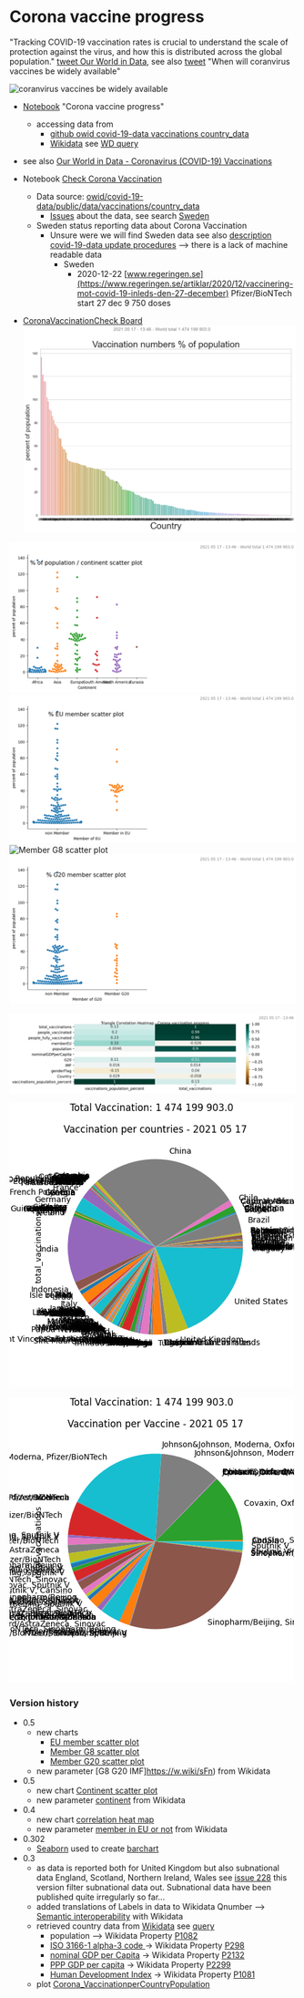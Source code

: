 # Corona vaccine progress
"Tracking COVID-19 vaccination rates is crucial to understand the scale of protection against the virus, and how this is distributed across the global population." [tweet Our World in Data](https://twitter.com/OurWorldInData/status/1339199049388478465?s=20), see also [tweet](https://twitter.com/verboom/status/1342942624609665024?s=20) "When will coranvirus vaccines be widely available"

![coranvirus vaccines be widely available](https://pbs.twimg.com/media/EqMWmOWXUAAkk_Q?format=jpg&name=small "coranvirus vaccines be widely available")         



* [Notebook](https://github.com/salgo60/CoronaVaccinationCheck/blob/main/Check%20Corona%20Vaccination.ipynb) "Corona vaccine progress"
  *  accessing data from 
     * [github owid covid-19-data vaccinations country_data](https://github.com/owid/covid-19-data/tree/master/public/data/vaccinations/country_data) 
     * [Wikidata](https://www.youtube.com/watch?v=m_9_23jXPoE) see [WD query](https://w.wiki/sCU)

* see also [Our World in Data - Coronavirus (COVID-19) Vaccinations](https://ourworldindata.org/covid-vaccinations)

* Notebook [Check Corona Vaccination](https://github.com/salgo60/CoronaVaccinationCheck/blob/main/Check%20Corona%20Vaccination.ipynb)
  * Data source: [owid/covid-19-data/public/data/vaccinations/country_data](https://github.com/owid/covid-19-data/tree/master/public/data/vaccinations/country_data)
    * [Issues](https://github.com/owid/covid-19-data/issues) about the data, see search [Sweden](https://github.com/owid/covid-19-data/issues?q=sweden) 
  * Sweden status reporting data about Corona Vaccination
    * Unsure were we will find Sweden data see also [description covid-19-data update procedures](https://github.com/owid/covid-19-data/pull/229#issuecomment-751218953) --> there is a lack of machine readable data
       * Sweden 
         * 2020-12-22 [www.regeringen.se](https://www.regeringen.se/artiklar/2020/12/vaccinering-mot-covid-19-inleds-den-27-december) Pfizer/BioNTech start 27 dec 9 750 doses 
* [CoronaVaccinationCheck Board](https://github.com/salgo60/CoronaVaccinationCheck/projects/1)                  
![Corona_Vaccination / Population](https://github.com/salgo60/CoronaVaccinationCheck/blob/main/images/Corona_VaccinationperCountryPopulation_sns_2.png?raw=true "Corona Vaccination per population")         

![Corona Vaccination Continent Scatter plot](https://github.com/salgo60/CoronaVaccinationCheck/blob/main/images/Corona_VaccinationperCountryPopulation_Categorical_scatterplot.png?raw=true "Corona Vaccination Continent Scatter plot")         
![EU member scatter plot](https://github.com/salgo60/CoronaVaccinationCheck/blob/main/images/Corona_VaccinationperCountryPopulation_EUCategorical_scatterplot.png?raw=true "EU member scatter plot")         
![Member G8 scatter plot](https://github.com/salgo60/CoronaVaccinationCheck/blob/main/images/Corona_VaccinationperCountryPopulation_G8_Categorical_scatterplot.png?raw=true "G8 member scatter plot")         
![Member G20 scatter plot](https://github.com/salgo60/CoronaVaccinationCheck/blob/main/images/Corona_VaccinationperCountryPopulation_G20_Categorical_scatterplot.png?raw=true "G20 member scatter plot")         

![Corona_Vaccination Correlation heatmap](https://github.com/salgo60/CoronaVaccinationCheck/blob/main/images/Correlation_heatmap.png?raw=true "Corona Vaccination Correlation")         


![Corona_Vaccination per Country](https://github.com/salgo60/CoronaVaccinationCheck/blob/main/images/Corona_VaccinationperCountry.png?raw=true "Corona Vaccination per Country")         

![Corona_Vaccination per Vaccine](https://github.com/salgo60/CoronaVaccinationCheck/blob/main/images/Corona_VaccinationperVaccine.png?raw=true "Corona Vaccination per Vaccine")         

### Version history 
* 0.5
  * new charts 
     * [EU member scatter plot](https://raw.githubusercontent.com/salgo60/CoronaVaccinationCheck/main/images/Corona_VaccinationperCountryPopulation_EUCategorical_scatterplot.png "EU member scatter plot")          
     * [Member G8 scatter plot](https://raw.githubusercontent.com/salgo60/CoronaVaccinationCheck/main/images/Corona_VaccinationperCountryPopulation_G8_Categorical_scatterplot.png "G8 member scatter plot")          
     * [Member G20 scatter plot](https://raw.githubusercontent.com/salgo60/CoronaVaccinationCheck/main/images/Corona_VaccinationperCountryPopulation_G20_Categorical_scatterplot.png "G20 member scatter plot")          
  * new parameter [G8 G20 IMF]https://w.wiki/sFn) from Wikidata
* 0.5
  * new chart [Continent scatter plot](https://raw.githubusercontent.com/salgo60/CoronaVaccinationCheck/main/images/Corona_VaccinationperCountryPopulation_Categorical_scatterplot.png "Corona Vaccination Correlation")          
  * new parameter [continent](https://w.wiki/sBb) from Wikidata
* 0.4
  * new chart [correlation heat map](https://github.com/salgo60/CoronaVaccinationCheck/blob/main/images/Correlation_heatmap.png?raw=true "Corona Vaccination Correlation")          
  * new parameter [member in EU or not](https://w.wiki/s8F) from Wikidata
* 0.302
  * [Seaborn](https://seaborn.pydata.org/) used to create [barchart](https://github.com/salgo60/CoronaVaccinationCheck/blob/main/images/Corona_VaccinationperCountryPopulation_sns_2.png?raw=true)
* 0.3
  * as data is reported both for United Kingdom but also subnational data England, Scotland, Northern Ireland, Wales see [issue 228](https://github.com/owid/covid-19-data/issues/228) this version filter subnational data out. Subnational data have been published quite irregularly so far...
  * added translations of Labels in data to Wikidata Qnumber --> [Semantic interoperability](https://en.wikipedia.org/wiki/Semantic_interoperability#:~:text=Semantic%20interoperability%20is%20the%20ability,data%20federation%20between%20information%20systems.) with Wikidata
  * retrieved country data from [Wikidata](https://www.youtube.com/watch?v=m_9_23jXPoE) see  [query](https://w.wiki/r$X)
     * population --> Wikidata Property [P1082](https://www.wikidata.org/wiki/Property:P1082) 
     * [ISO 3166-1 alpha-3 code ](https://en.wikipedia.org/wiki/ISO_3166-1) -> Wikidata Property [P298](https://www.wikidata.org/wiki/Property_talk:P298) 
     * [nominal GDP per Capita](https://en.wikipedia.org/wiki/List_of_countries_by_GDP_(nominal)_per_capita) -> Wikidata Property  [P2132](https://www.wikidata.org/wiki/Property_talk:P2132) 
     * [PPP GDP per capita](https://en.wikipedia.org/wiki/List_of_countries_by_GDP_(PPP)_per_capita)  -> Wikidata Property [P2299](https://www.wikidata.org/wiki/Property_talk:P2299)
     * [Human Development Index](http://hdr.undp.org/en/content/human-development-index-hdi) -> Wikidata Property [P1081](https://www.wikidata.org/wiki/Property_talk:P1081) 
  * plot [Corona_VaccinationperCountryPopulation](https://github.com/salgo60/CoronaVaccinationCheck/blob/main/images/Corona_VaccinationperCountryPopulation.png?raw=true)
